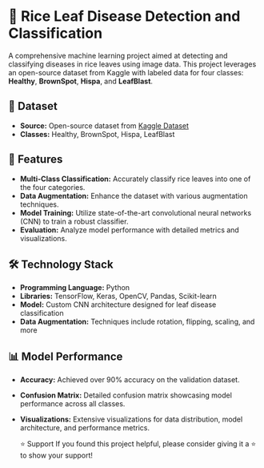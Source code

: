 # 🌾 Rice Leaf Disease Detection and Classification

A comprehensive machine learning project aimed at detecting and classifying diseases in rice leaves using image data. This project leverages an open-source dataset from Kaggle with labeled data for four classes: **Healthy**, **BrownSpot**, **Hispa**, and **LeafBlast**.

## 📂 Dataset

- **Source:** Open-source dataset from [Kaggle Dataset](https://www.kaggle.com/minhhuy2810/rice-diseases-image-dataset)
- **Classes:** Healthy, BrownSpot, Hispa, LeafBlast


## 🚀 Features

- **Multi-Class Classification:** Accurately classify rice leaves into one of the four categories.
- **Data Augmentation:** Enhance the dataset with various augmentation techniques.
- **Model Training:** Utilize state-of-the-art convolutional neural networks (CNN) to train a robust classifier.
- **Evaluation:** Analyze model performance with detailed metrics and visualizations.

## 🛠️ Technology Stack

- **Programming Language:** Python
- **Libraries:** TensorFlow, Keras, OpenCV, Pandas, Scikit-learn
- **Model:** Custom CNN architecture designed for leaf disease classification
- **Data Augmentation:** Techniques include rotation, flipping, scaling, and more

## 📊 Model Performance

- **Accuracy:** Achieved over 90% accuracy on the validation dataset.
- **Confusion Matrix:** Detailed confusion matrix showcasing model performance across all classes.
- **Visualizations:** Extensive visualizations for data distribution, model architecture, and performance metrics.

  ⭐ Support
If you found this project helpful, please consider giving it a ⭐ to show your support!


